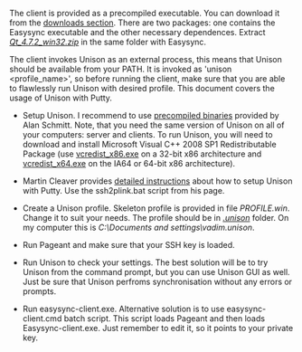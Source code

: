 ﻿The client is provided as a precompiled executable. You can download it from the [downloads section](https://github.com/fralik/Easysync/archives/master). There are two packages: one contains the Easysync executable and the other necessary dependences. Extract [*Qt_4.7.2_win32.zip*](https://github.com/downloads/fralik/Easysync/Qt_4.7.2_win32.zip) in the same folder with Easysync.

The client invokes Unison as an external process, this means that Unison should be available from your PATH. It is invoked as 'unison <profile_name>', so before running the client, make sure that you are able to flawlessly run Unison with desired profile. This document covers the usage of Unison with Putty.

* Setup Unison. I recommend to use [precompiled binaries](http://alan.petitepomme.net/unison/index.html) provided by Alan Schmitt. Note, that you need the same version of Unison on all of your computers: server and clients. To run Unison, you will need to download and install Microsoft Visual C++ 2008 SP1 Redistributable Package (use [vcredist_x86.exe](http://www.microsoft.com/downloads/details.aspx?familyid=A5C84275-3B97-4AB7-A40D-3802B2AF5FC2) on a 32-bit x86 architecture and [vcredist_x64.exe](http://www.microsoft.com/downloads/en/details.aspx?familyid=BD2A6171-E2D6-4230-B809-9A8D7548C1B6) on the IA64 or 64-bit x86 architecture).

* Martin Cleaver provides [detailed instructions](http://twiki.org/cgi-bin/view/Codev/UnisonKeySetup) about how to setup Unison with Putty. Use the ssh2plink.bat script from his page.

* Create a Unison profile. Skeleton profile is provided in file *PROFILE.win*. Change it to suit your needs. The profile should be in [*.unison*](http://www.seas.upenn.edu/~bcpierce/unison//download/releases/stable/unison-manual.html#unisondir) folder. On my computer this is *C:\Documents and settings\vadim\.unison*.

* Run Pageant and make sure that your SSH key is loaded.

* Run Unison to check your settings. The best solution will be to try Unison from the command prompt, but you can use Unison GUI as well. Just be sure that Unison perfroms synchronisation without any errors or prompts.

* Run easysync-client.exe. Alternative solution is to use easysync-client.cmd batch script. This script loads Pageant and then loads Easysync-client.exe. Just remember to edit it, so it points to your private key.

